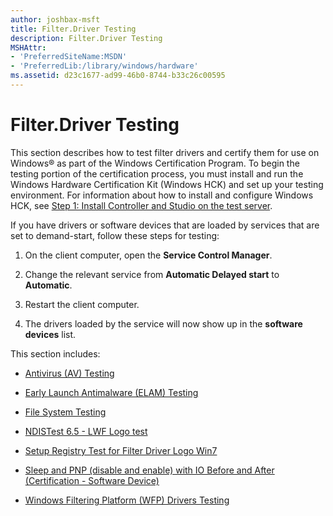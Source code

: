 ```yaml
---
author: joshbax-msft
title: Filter.Driver Testing
description: Filter.Driver Testing
MSHAttr:
- 'PreferredSiteName:MSDN'
- 'PreferredLib:/library/windows/hardware'
ms.assetid: d23c1677-ad99-46b0-8744-b33c26c00595
---
```


# Filter.Driver Testing


This section describes how to test filter drivers and certify them for use on Windows® as part of the Windows Certification Program. To begin the testing portion of the certification process, you must install and run the Windows Hardware Certification Kit (Windows HCK) and set up your testing environment. For information about how to install and configure Windows HCK, see [Step 1: Install Controller and Studio on the test server](step-1-install-controller-and-studio-on-the-test-server.md).

If you have drivers or software devices that are loaded by services that are set to demand-start, follow these steps for testing:

1.  On the client computer, open the **Service Control Manager**.

2.  Change the relevant service from **Automatic Delayed start** to **Automatic**.

3.  Restart the client computer.

4.  The drivers loaded by the service will now show up in the **software devices** list.

This section includes:

-   [Antivirus (AV) Testing](antivirus--av--testing.md)

-   [Early Launch Antimalware (ELAM) Testing](early-launch-antimalware--elam--testing.md)

-   [File System Testing](file-system-testing.md)

-   [NDISTest 6.5 - LWF Logo test](ndistest-65---lwf-logo-test1931f4b3-18b0-4495-bb65-0d5088bea7af.md)

-   [Setup Registry Test for Filter Driver Logo Win7](setup-registry-test-for-filter-driver-logo-win7e4098394-d563-4bd1-a444-894f53f0fd4f.md)

-   [Sleep and PNP (disable and enable) with IO Before and After (Certification - Software Device)](sleep-and-pnp--disable-and-enable--with-io-before-and-after--certification---software-device-06b6afc3-7c10-48a4-ab5e-f245b228feed.md)

-   [Windows Filtering Platform (WFP) Drivers Testing](windows-filtering-platform--wfp--drivers-testing.md)

 

 






